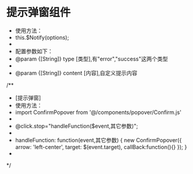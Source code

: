 # 提示弹窗组件

*  	使用方法：
*	this.$Notify(options);
*
*	配置参数如下：
*	@param  {[String]} type [类型],有"error","success"这两个类型
*
*	@param  {[String]} content [内容],自定义提示内容

/**
 * [提示弹窗]
 * 使用方法：
 * import ConfirmPopover from '@/components/popover/Confirm.js'
 *
 * @click.stop="handleFunction($event,其它参数)";
 *
 * handleFunction: function(event,其它参数) {
        new ConfirmPopover({
            arrow: 'left-center',
            target: $(event.target),
            callBack:function(){}
        });
    }
 *
 */